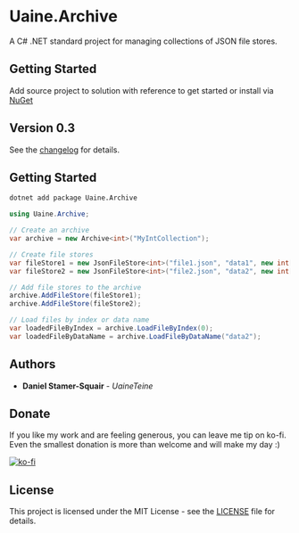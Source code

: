 # Uaine.Archive

A C# .NET standard project for managing collections of JSON file stores.

## Getting Started

Add source project to solution with reference to get started or install via [NuGet](https://www.nuget.org/packages/Uaine.Archive/)

## Version 0.3

See the [changelog](changelog.txt) for details.

## Getting Started

```bash
dotnet add package Uaine.Archive
```

```csharp
using Uaine.Archive;

// Create an archive
var archive = new Archive<int>("MyIntCollection");

// Create file stores
var fileStore1 = new JsonFileStore<int>("file1.json", "data1", new int[] { 1, 2, 3 });
var fileStore2 = new JsonFileStore<int>("file2.json", "data2", new int[] { 4, 5, 6 });

// Add file stores to the archive
archive.AddFileStore(fileStore1);
archive.AddFileStore(fileStore2);

// Load files by index or data name
var loadedFileByIndex = archive.LoadFileByIndex(0);
var loadedFileByDataName = archive.LoadFileByDataName("data2");
```

## Authors

* **Daniel Stamer-Squair** - *UaineTeine*

## Donate

If you like my work and are feeling generous, you can leave me tip on ko-fi. Even the smallest donation is more than welcome and will make my day :)

[![ko-fi](https://ko-fi.com/img/githubbutton_sm.svg)](https://ko-fi.com/C0C43PQ0I)

<!--Alternatively you can become a patron :D

[![patroen](https://i.imgur.com/SWniXXj.png)](https://www.patreon.com/bePatron?u=51145413)-->

## License

This project is licensed under the MIT License - see the [LICENSE](LICENSE) file for details.
